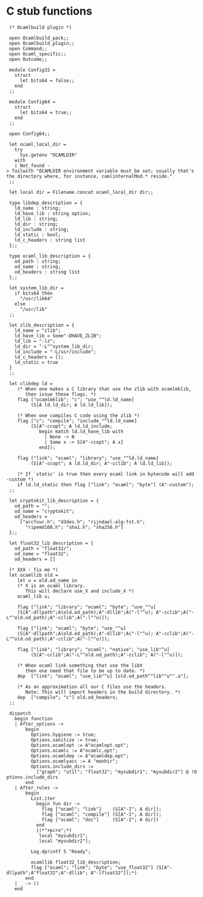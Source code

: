 <!-- ((! set title C stub functions !)) ((! set learn !)) -->

# C stub functions
` (* Ocamlbuild plugin *)`<br />` `<br />` open Ocamlbuild_pack;;`<br />` open Ocamlbuild_plugin;;`<br />` open Command;;`<br />` open Ocaml_specific;;`<br />` open Outcome;;`<br />` `<br />` module Config32 =`<br />`   struct`<br />`     let bits64 = false;;`<br />`   end`<br />` ;;`<br />` `<br />` module Config64 =`<br />`   struct`<br />`     let bits64 = true;;`<br />`   end`<br />` ;;`<br />` `<br />` open Config64;;`<br />` `<br />` let ocaml_local_dir =`<br />`   try`<br />`     Sys.getenv "OCAMLDIR"`<br />`   with`<br />`   | Not_found -> failwith "OCAMLDIR environment variable must be set; usually that's the directory where, for instance, camlinternalMod.* reside."`<br />` ;;`<br />` `<br />` let local dir = Filename.concat ocaml_local_dir dir;;`<br />` `<br />` type libdep_description = {`<br />`   ld_name : string;`<br />`   ld_have_lib : string option;`<br />`   ld_lib : string;`<br />`   ld_dir : string;`<br />`   ld_include : string;`<br />`   ld_static : bool;`<br />`   ld_c_headers : string list`<br />` };;`<br />` `<br />` type ocaml_lib_description = {`<br />`   od_path : string;`<br />`   od_name : string;`<br />`   od_headers : string list`<br />` };;`<br />` `<br />` let system_lib_dir =`<br />`   if bits64 then`<br />`     "/usr/lib64"`<br />`   else`<br />`     "/usr/lib"`<br />` ;;`<br />` `<br />` let zlib_description = {`<br />`   ld_name = "zlib";`<br />`   ld_have_lib = Some"-DHAVE_ZLIB";`<br />`   ld_lib = "-lz";`<br />`   ld_dir = "-L"^system_lib_dir;`<br />`   ld_include = "-L/usr/include";`<br />`   ld_c_headers = [];`<br />`   ld_static = true`<br />` }`<br />` ;;`<br />` `<br />` let clibdep ld =`<br />`    (* When one makes a C library that use the zlib with ocamlmklib,`<br />`       then issue these flags. *)`<br />`    flag ["ocamlmklib"; "c"; "use_"^ld.ld_name]`<br />`         (S[A ld.ld_dir; A ld.ld_lib]);`<br />` `<br />`    (* When one compiles C code using the zlib *)`<br />`    flag ["c"; "compile"; "include_"^ld.ld_name]`<br />`         (S[A"-ccopt"; A ld.ld_include;`<br />`            begin match ld.ld_have_lib with`<br />`              | None -> N`<br />`              | Some x -> S[A"-ccopt"; A x]`<br />`            end]);`<br />` `<br />`    flag ["link"; "ocaml"; "library"; "use_"^ld.ld_name]`<br />`         (S[A"-ccopt"; A ld.ld_dir; A"-cclib"; A ld.ld_lib]);`<br />` `<br />``    (* If `static' is true then every ocaml link in bytecode will add -custom *)``<br />`    if ld.ld_static then flag ["link"; "ocaml"; "byte"] (A"-custom");`<br />` ;;`<br />` `<br />` let cryptokit_lib_description = {`<br />`   od_path = "";`<br />`   od_name = "cryptokit";`<br />`   od_headers = `<br />`     ["arcfour.h"; "d3des.h"; "rijndael-alg-fst.h";`<br />`       "ripemd160.h"; "sha1.h"; "sha256.h"]`<br />` };;`<br />` `<br />` let float32_lib_description = {`<br />`   od_path = "float32/";`<br />`   od_name = "float32";`<br />`   od_headers = []`<br />` `<br />` (* XXX : fix me *)`<br />` let ocamllib old =`<br />`    let u = old.od_name in`<br />`    (* X is an ocaml library.`<br />`       This will declare use_X and include_X *)`<br />`    ocaml_lib u;`<br />` `<br />`    flag ["link"; "library"; "ocaml"; "byte"; "use_"^u]`<br />`    (S[A"-dllpath";A(old.od_path);A"-dllib";A("-l"^u); A"-cclib";A("-L"^old.od_path);A"-cclib";A("-l"^u)]);`<br />` `<br />`    flag ["link"; "ocaml"; "byte"; "use_"^u]`<br />`    (S[A"-dllpath";A(old.od_path);A"-dllib";A("-l"^u); A"-cclib";A("-L"^old.od_path);A"-cclib";A("-l"^u)]);`<br />` `<br />`    flag ["link"; "library"; "ocaml"; "native"; "use_lib"^u]`<br />`         (S[A"-cclib";A("-L"^old.od_path);A"-cclib"; A("-l"^u)]);`<br />` `<br />`    (* When ocaml link something that use the libX`<br />`       then one need that file to be up to date. *)`<br />`    dep  ["link"; "ocaml"; "use_lib"^u] [old.od_path^"lib"^u^".a"];`<br />` `<br />`    (* As an approximation all our C files use the headers.`<br />`       Note: This will import headers in the build directory. *)`<br />`    dep  ["compile"; "c"] old.od_headers;`<br />` ;;`<br />` `<br />` dispatch`<br />`   begin function`<br />`   | After_options ->`<br />`       begin`<br />`         Options.hygiene := true;`<br />`         Options.sanitize := true;`<br />`         Options.ocamlopt := A"ocamlopt.opt";`<br />`         Options.ocamlc := A"ocamlc.opt";`<br />`         Options.ocamldep := A"ocamldep.opt";`<br />`         Options.ocamlyacc := A "menhir";`<br />`         Options.include_dirs :=`<br />`           ["graph"; "util"; "float32"; "mysubdir1"; "mysubdir2"] @ !Options.include_dirs`<br />`       end`<br />`   | After_rules ->`<br />`       begin`<br />`         List.iter`<br />`           begin fun dir ->`<br />`             flag ["ocaml"; "link"]    (S[A"-I"; A dir]);`<br />`             flag ["ocaml"; "compile"] (S[A"-I"; A dir]);`<br />`             flag ["ocaml"; "doc"]     (S[A"-I"; A dir])`<br />`           end`<br />`           [(*"+pcre";*)`<br />`            local "mysubdir1";`<br />`            local "mysubdir2"];`<br />` `<br />`         Log.dprintf 5 "Ready";`<br />`         `<br />`         ocamllib float32_lib_description;`<br />`         flag ["ocaml"; "link"; "byte"; "use_float32"] (S[A"-dllpath";A"float32";A"-dllib"; A"-lfloat32"]);*)`<br />`       end`<br />`   | _ -> ()`<br />`   end`


